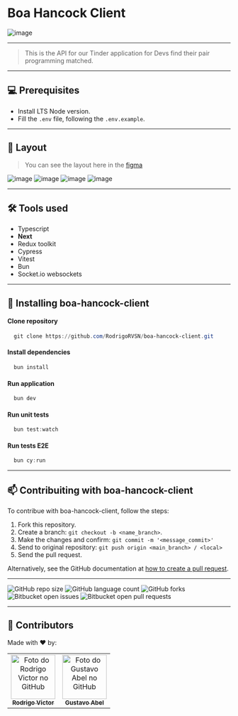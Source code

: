 # Boa Hancock Client

![image](https://user-images.githubusercontent.com/75763403/202018120-b5cccba4-5509-4a97-9f9a-3c401fa47127.png)

<!--- #################### mudar imagem exemplo #################### --->
___
> This is the API for our Tinder application for Devs find their pair programming matched.
___
## 💻 Prerequisites

- Install LTS Node version.
- Fill the `.env` file, following the `.env.example`.

<!--- #################### mudar pré-requisitos  ####################--->

___

## 🎨 Layout

> You can see the layout here in the [figma](https://www.figma.com/file/NdSt1Rce1uyTRTn1O9fhlV/Codojo?node-id=503%3A7968)

![image](https://user-images.githubusercontent.com/75763403/204108567-2800bf11-280c-4fbe-95b6-359ea382142a.png)
![image](https://user-images.githubusercontent.com/75763403/204108571-8ba01ff1-f2b7-439c-8628-f44a346a8a43.png)
![image](https://user-images.githubusercontent.com/75763403/204108579-7f5d97c2-18bf-4585-8d32-0a9f8300adce.png)
![image](https://user-images.githubusercontent.com/75763403/204108584-53d98c43-9090-4bd1-8229-ca76df2ac0e5.png)

___

## 🛠 Tools used

- Typescript
- <b>Next</b>
- Redux toolkit
- Cypress
- Vitest
- Bun
- Socket.io websockets

<!--- #################### mudar ferramentas #################### --->

___

## 🚀 Installing boa-hancock-client

#### Clone repository

```powershell
  git clone https://github.com/RodrigoRVSN/boa-hancock-client.git
```

#### Install dependencies

```powershell
  bun install
```

#### Run application

```powershell
  bun dev
```

#### Run unit tests

```powershell
  bun test:watch
```

#### Run tests E2E

```powershell
  bun cy:run
```

___

## 📫 Contribuiting with boa-hancock-client

To contribue with boa-hancock-client, follow the steps:

1. Fork this repository.
2. Create a branch: `git checkout -b <name_branch>`.
3. Make the changes and confirm: `git commit -m '<message_commit>'`
4. Send to original repository: `git push origin <main_branch> / <local>`
5. Send the pull request.

Alternatively, see the GitHub documentation at [how to create a pull request](https://help.github.com/en/github/collaborating-with-issues-and-pull-requests/creating-a-pull-request).

___

<!--- https://shields.io --->

![GitHub repo size](https://img.shields.io/github/repo-size/rodrigorvsn/boa-hancock-client?style=for-the-badge)
![GitHub language count](https://img.shields.io/github/languages/count/rodrigorvsn/boa-hancock-client?style=for-the-badge)
![GitHub forks](https://img.shields.io/github/forks/rodrigorvsn/boa-hancock-client?style=for-the-badge)
![Bitbucket open issues](https://img.shields.io/bitbucket/issues/rodrigorvsn/boa-hancock-client?style=for-the-badge)
![Bitbucket open pull requests](https://img.shields.io/bitbucket/pr-raw/rodrigorvsn/boa-hancock-client?style=for-the-badge)

<!--- #################### mudar badges #################### --->

___

## 🤝 Contributors

Made with ❤️ by:
<table>
<tbody>
  <tr>
  <td align="center">
      <a href="#">
        <img src="https://github.com/rodrigorvsn.png" width="100px;" alt="Foto do Rodrigo Victor no GitHub"/><br>
        <sub>
          <b>Rodrigo Victor</b>
        </sub>
      </a>
    </td>
  <td align="center">
      <a href="#">
        <img src="https://github.com/gustavoabel.png" width="100px;" alt="Foto do Gustavo Abel no GitHub"/><br>
        <sub>
          <b>Gustavo Abel</b>
        </sub>
      </a>
    </td>
    </tr>
  </tbody>
</table>


